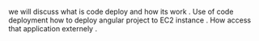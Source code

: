 we will discuss what is code deploy and how its work . Use of code deployment how to deploy angular project to EC2 instance . How access that application externely .
